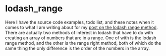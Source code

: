 # lodash_range

Here I have the source code examples, todo list, and these notes when it comes to what I am writing about for my [post on the lodash range method](https://dustinpfister.github.io/2018/10/02/lodash_range/). There are actually two methods of interest in lodash that have to do with creating an array of numbers that are in a range. One of with is the lodash range method, and the other is the range right method, both of which do the same thing the only difference is the order of the numbers in the array.

